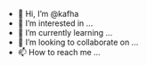 - 👋 Hi, I’m @kafha
- 👀 I’m interested in ...
- 🌱 I’m currently learning ...
- 💞️ I’m looking to collaborate on ...
- 📫 How to reach me ...

<!---
kafha/kafha is a ✨ special ✨ repository because its `README.md` (this file) appears on your GitHub profile.
You can click the Preview link to take a look at your changes.
--->
